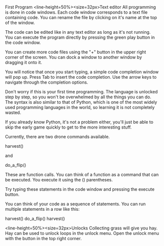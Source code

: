 First Program</size>
</line-height>
<line-height=50%><size=32px>Text editor</size>
</line-height>
All programming is done in code windows. Each code window corresponds to a text file containing code. 
You can rename the file by clicking on it's name at the top of the window.

The code can be edited like in any text editor as long as it's not running.
You can execute the program directly by pressing the green play button in the code window.


You can create more code files using the "+" button in the upper right corner of the screen.
You can dock a window to another window by dragging it onto it.

You will notice that once you start typing, a simple code completion window will pop up.
Press Tab to insert the code completion.
Use the arrow keys to navigate through the completion options.

Don't worry if this is your first time programming. The language is unlocked step by step, so you won't be overwhelmed by all the things you can do. 
The syntax is also similar to that of Python, which is one of the most widely used programming languages in the world, so learning it is not completely wasted.

If you already know Python, it's not a problem either, you'll just be able to skip the early game quickly to get to the more interesting stuff.

Currently, there are two drone commands available.

harvest()

and 

do_a_flip()

These are function calls. You can think of a function as a command that can be executed. You execute it using the () parentheses.

Try typing these statements in the code window and pressing the execute button.

You can think of your code as a sequence of statements. You can run multiple statements in a row like this:

harvest()
do_a_flip()
harvest()

<line-height=50%><size=32px>Unlocks</size>
</line-height>
Collecting grass will give you hay. Hay can be used to unlock loops in the unlock menu. Open the unlock menu with the button in the top right corner.
